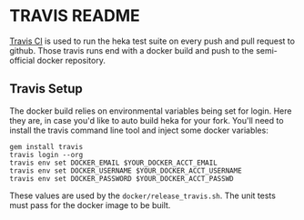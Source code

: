 TRAVIS README
====

[Travis CI](https://travis-ci.org) is used to run the heka test suite on every push and pull request to github. Those travis runs end with a docker build and push to the semi-official docker repository.

Travis Setup
---

The docker build relies on environmental variables being set for login. Here they are, in case you'd like to auto build heka for your fork. You'll need to install the travis command line tool and inject some docker variables:

```
gem install travis
travis login --org
travis env set DOCKER_EMAIL $YOUR_DOCKER_ACCT_EMAIL
travis env set DOCKER_USERNAME $YOUR_DOCKER_ACCT_USERNAME
travis env set DOCKER_PASSWORD $YOUR_DOCKER_ACCT_PASSWD
```

These values are used by the `docker/release_travis.sh`. The unit tests must pass for the docker image to be built.
